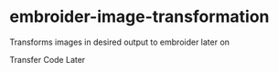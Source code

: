 # embroider-image-transformation
Transforms images in desired output to embroider later on

Transfer Code Later
